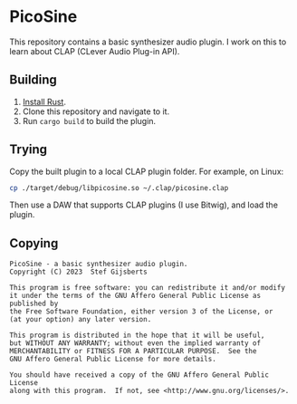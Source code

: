 # PicoSine

This repository contains a basic synthesizer audio plugin. I work on this to
learn about CLAP (CLever Audio Plug-in API).

## Building

1. [Install Rust](https://www.rust-lang.org/tools/install).
2. Clone this repository and navigate to it.
3. Run `cargo build` to build the plugin.

## Trying

Copy the built plugin to a local CLAP plugin folder. For example, on Linux:

```sh
cp ./target/debug/libpicosine.so ~/.clap/picosine.clap
```

Then use a DAW that supports CLAP plugins (I use Bitwig), and load the plugin.

## Copying

    PicoSine - a basic synthesizer audio plugin.
    Copyright (C) 2023  Stef Gijsberts

    This program is free software: you can redistribute it and/or modify
    it under the terms of the GNU Affero General Public License as published by
    the Free Software Foundation, either version 3 of the License, or
    (at your option) any later version.

    This program is distributed in the hope that it will be useful,
    but WITHOUT ANY WARRANTY; without even the implied warranty of
    MERCHANTABILITY or FITNESS FOR A PARTICULAR PURPOSE.  See the
    GNU Affero General Public License for more details.

    You should have received a copy of the GNU Affero General Public License
    along with this program.  If not, see <http://www.gnu.org/licenses/>.
